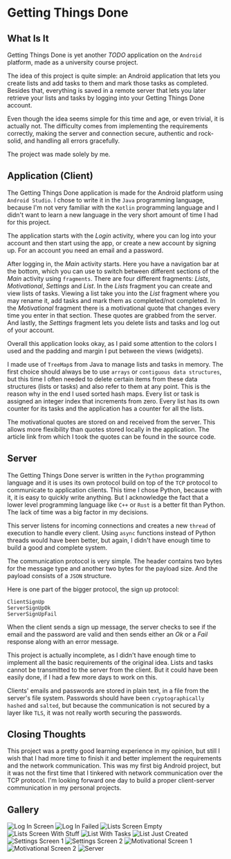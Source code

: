# Getting Things Done

## What Is It

Getting Things Done is yet another *TODO* application on the `Android` platform, made as a university course project.

The idea of this project is quite simple: an Android application that lets you create lists and add tasks to them
and mark those tasks as completed. Besides that, everything is saved in a remote server that lets you later
retrieve your lists and tasks by logging into your Getting Things Done account.

Even though the idea seems simple for this time and age, or even trivial, it is actually not. The difficulty comes
from implementing the requirements correctly, making the server and connection secure, authentic and rock-solid,
and handling all errors gracefully.

The project was made solely by me.

## Application (Client)

The Getting Things Done application is made for the Android platform using `Android Studio`. I chose to write
it in the `Java` programming language, because I'm not very familiar with the `Kotlin` programming language and
I didn't want to learn a new language in the very short amount of time I had for this project.

The application starts with the *Login* activity, where you can log into your account and then start using the
app, or create a new account by signing up. For an account you need an email and a password.

After logging in, the *Main* activity starts. Here you have a navigation bar at the bottom, which you can use to
switch between different sections of the *Main* activity using `fragments`. There are four different fragments:
*Lists*, *Motivational*, *Settings* and *List*. In the *Lists* fragment you can create and view lists of tasks.
Viewing a list take you into the *List* fragment where you may rename it, add tasks and mark them as completed/not
completed. In the *Motivational* fragment there is a motivational quote that changes every time you enter in that
section. These quotes are grabbed from the server. And lastly, the *Settings* fragment lets you delete lists and
tasks and log out of your account.

Overall this application looks okay, as I paid some attention to the colors I used and the padding and margin I
put between the views (widgets).

I made use of `TreeMap`s from Java to manage lists and tasks in memory. The first choice should always be to
use `arrays` or `contiguous data structures`, but this time I often needed to delete certain items from these
data structures (lists or tasks) and also refer to them at any point. This is the reason why in the end I used
sorted hash maps. Every list or task is assigned an integer index that increments from zero. Every list has its
own counter for its tasks and the application has a counter for all the lists.

The motivational quotes are stored on and received from the server. This allows more flexibility than quotes
stored locally in the application. The article link from which I took the quotes can be found in the source code.

## Server

The Getting Things Done server is written in the `Python` programming language and it is uses its own protocol
build on top of the `TCP` protocol to communicate to application clients. This time I chose Python, because
with it, it is easy to quickly write anything. But I acknowledge the fact that a lower level programming language
like `C++` or `Rust` is a better fit than Python. The lack of time was a big factor in my decisions.

This server listens for incoming connections and creates a new `thread` of execution to handle every client.
Using `async` functions instead of Python threads would have been better, but again, I didn't have enough time
to build a good and complete system.

The communication protocol is very simple. The header contains two bytes for the message type and another two
bytes for the payload size. And the payload consists of a `JSON` structure.

Here is one part of the bigger protocol, the sign up protocol:

    ClientSignUp
    ServerSignUpOk
    ServerSignUpFail

When the client sends a sign up message, the server checks to see if the email and the password are valid and
then sends either an *Ok* or a *Fail* response along with an error message.

This project is actually incomplete, as I didn't have enough time to implement all the basic requirements
of the original idea. Lists and tasks cannot be transmitted to the server from the client. But it could have
been easily done, if I had a few more days to work on this.

Clients' emails and passwords are stored in plain text, in a file from the server's file system. Passwords should
have been `cryptographically hashed` and `salted`, but because the communication is not secured by a layer like
`TLS`, it was not really worth securing the passwords.

## Closing Thoughts

This project was a pretty good learning experience in my opinion, but still I wish that I had more time to
finish it and better implement the requirements and the network communication. This was my first big
Android project, but it was not the first time that I tinkered with network communication over the TCP
protocol. I'm looking forward one day to build a proper client-server communication in my personal projects.

## Gallery

![Log In Screen](/images/1.jpeg)
![Log In Failed](/images/2.jpeg)
![Lists Screen Empty](/images/3.jpeg)
![Lists Screen With Stuff](/images/4.jpeg)
![List With Tasks](/images/5.jpeg)
![List Just Created](/images/6.jpeg)
![Settings Screen 1](/images/7.jpeg)
![Settings Screen 2](/images/8.jpeg)
![Motivational Screen 1](/images/9.jpeg)
![Motivational Screen 2](/images/10.jpeg)
![Server](/images/11.png)

